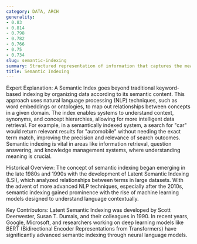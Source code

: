 ```yaml
---
category: DATA, ARCH
generality:
- 0.83
- 0.814
- 0.798
- 0.782
- 0.766
- 0.75
- 0.734
slug: semantic-indexing
summary: Structured representation of information that captures the meaning and relationships between concepts, enabling more effective search and retrieval of data based on the meaning of words rather than just keyword matches.
title: Semantic Indexing
---
```


Expert Explanation:
A Semantic Index goes beyond traditional keyword-based indexing by organizing data according to its semantic content. This approach uses natural language processing (NLP) techniques, such as word embeddings or ontologies, to map out relationships between concepts in a given domain. The index enables systems to understand context, synonyms, and concept hierarchies, allowing for more intelligent data retrieval. For example, in a semantically indexed system, a search for "car" would return relevant results for "automobile" without needing the exact term match, improving the precision and relevance of search outcomes. Semantic indexing is vital in areas like information retrieval, question answering, and knowledge management systems, where understanding meaning is crucial.

Historical Overview:
The concept of semantic indexing began emerging in the late 1980s and 1990s with the development of Latent Semantic Indexing (LSI), which analyzed relationships between terms in large datasets. With the advent of more advanced NLP techniques, especially after the 2010s, semantic indexing gained prominence with the rise of machine learning models designed to understand language contextually.

Key Contributors:
Latent Semantic Indexing was developed by Scott Deerwester, Susan T. Dumais, and their colleagues in 1990. In recent years, Google, Microsoft, and researchers working on deep learning models like BERT (Bidirectional Encoder Representations from Transformers) have significantly advanced semantic indexing through neural language models.
